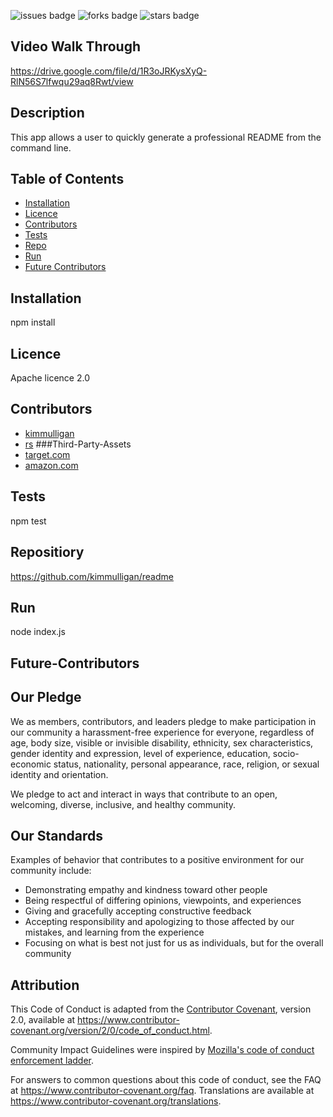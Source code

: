 ![issues badge](https://img.shields.io/github/issues/kimmulligan/readme)
    ![forks badge](https://img.shields.io/github/forks/kimmulligan/readme)
    ![stars badge](https://img.shields.io/github/stars/kimmulligan/readme)
## Video Walk Through
https://drive.google.com/file/d/1R3oJRKysXyQ-RlN56S7lfwqu29aq8Rwt/view
## Description
This app allows a user to quickly generate a professional README from the command line.
## Table of Contents
* [Installation](#installation)
* [Licence](#licence)
* [Contributors](#contributors)
* [Tests](#tests)
* [Repo](#repository)
* [Run](#run)
* [Future Contributors](#future-contributors)
## Installation
npm install
## Licence
Apache licence 2.0
## Contributors
* [kimmulligan](https://github.com/kimmulligan)
* [ rs](https://github.com/rs)
###Third-Party-Assets
* [target.com](https://target.com)
* [ amazon.com](https://amazon.com)
## Tests

npm test
## Repositiory
 https://github.com/kimmulligan/readme
## Run
node index.js
## Future-Contributors
## Our Pledge

We as members, contributors, and leaders pledge to make participation in our
community a harassment-free experience for everyone, regardless of age, body
size, visible or invisible disability, ethnicity, sex characteristics, gender
identity and expression, level of experience, education, socio-economic status,
nationality, personal appearance, race, religion, or sexual identity
and orientation.

We pledge to act and interact in ways that contribute to an open, welcoming,
diverse, inclusive, and healthy community.

## Our Standards

Examples of behavior that contributes to a positive environment for our
community include:

* Demonstrating empathy and kindness toward other people
* Being respectful of differing opinions, viewpoints, and experiences
* Giving and gracefully accepting constructive feedback
* Accepting responsibility and apologizing to those affected by our mistakes,
  and learning from the experience
* Focusing on what is best not just for us as individuals, but for the
  overall community

## Attribution

This Code of Conduct is adapted from the [Contributor Covenant][homepage],
version 2.0, available at
https://www.contributor-covenant.org/version/2/0/code_of_conduct.html.

Community Impact Guidelines were inspired by [Mozilla's code of conduct
enforcement ladder](https://github.com/mozilla/diversity).

[homepage]: https://www.contributor-covenant.org

For answers to common questions about this code of conduct, see the FAQ at
https://www.contributor-covenant.org/faq. Translations are available at
https://www.contributor-covenant.org/translations.
